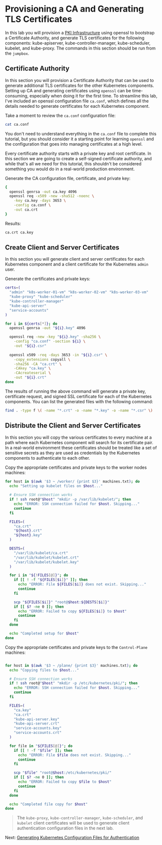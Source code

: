 # Provisioning a CA and Generating TLS Certificates

In this lab you will provision a [PKI Infrastructure](https://en.wikipedia.org/wiki/Public_key_infrastructure) using openssl to bootstrap a Certificate Authority, and generate TLS certificates for the following components: kube-apiserver, kube-controller-manager, kube-scheduler, kubelet, and kube-proxy. The commands in this section should be run from the `jumpbox`.

## Certificate Authority

In this section you will provision a Certificate Authority that can be used to generate additional TLS certificates for the other Kubernetes components. Setting up CA and generating certificates using `openssl` can be time-consuming, especially when doing it for the first time. To streamline this lab, I've included an openssl configuration file `ca.conf`, which defines all the details needed to generate certificates for each Kubernetes component. 

Take a moment to review the `ca.conf` configuration file:

```bash
cat ca.conf
```

You don't need to understand everything in the `ca.conf` file to complete this tutorial, but you should consider it a starting point for learning `openssl` and the configuration that goes into managing certificates at a high level.

Every certificate authority starts with a private key and root certificate. In this section we are going to create a self-signed certificate authority, and while that's all we need for this tutorial, this shouldn't be considered something you would do in a real-world production environment.

Generate the CA configuration file, certificate, and private key:

```bash
{
  openssl genrsa -out ca.key 4096
  openssl req -x509 -new -sha512 -noenc \
    -key ca.key -days 3653 \
    -config ca.conf \
    -out ca.crt
}
```

Results:

```txt
ca.crt ca.key
```

## Create Client and Server Certificates

In this section you will generate client and server certificates for each Kubernetes component and a client certificate for the Kubernetes `admin` user.

Generate the certificates and private keys:

```bash
certs=(
  "admin" "k8s-worker-01-vm" "k8s-worker-02-vm" "k8s-worker-03-vm"
  "kube-proxy" "kube-scheduler"
  "kube-controller-manager"
  "kube-api-server"
  "service-accounts"
)
```

```bash
for i in ${certs[*]}; do
  openssl genrsa -out "${i}.key" 4096

  openssl req -new -key "${i}.key" -sha256 \
    -config "ca.conf" -section ${i} \
    -out "${i}.csr"
  
  openssl x509 -req -days 3653 -in "${i}.csr" \
    -copy_extensions copyall \
    -sha256 -CA "ca.crt" \
    -CAkey "ca.key" \
    -CAcreateserial \
    -out "${i}.crt"
done
```

The results of running the above command will generate a private key, certificate request, and signed SSL certificate for each of the Kubernetes components. You can list the generated files with the following command:

```bash
find . -type f \( -name "*.crt" -o -name "*.key" -o -name "*.csr" \)
```

## Distribute the Client and Server Certificates

In this section you will copy the various certificates to every machine at a path where each Kubernetes component will search for its certificate pair. In a real-world environment these certificates should be treated like a set of sensitive secrets as they are used as credentials by the Kubernetes components to authenticate to each other.

Copy the appropriate certificates and private keys to the worker nodes machines:

```bash
for host in $(awk '$3 ~ /worker/ {print $3}' machines.txt); do
  echo "Setting up kubelet files on $host..."
  
  # Ensure SSH connection works
  if ! ssh root@"$host" "mkdir -p /var/lib/kubelet/"; then
    echo "ERROR: SSH connection failed for $host. Skipping..."
    continue
  fi

  FILES=(
    "ca.crt"
    "${host}.crt"
    "${host}.key"
  )

  DESTS=(
    "/var/lib/kubelet/ca.crt"
    "/var/lib/kubelet/kubelet.crt"
    "/var/lib/kubelet/kubelet.key"
  )

  for i in "${!FILES[@]}"; do
    if [[ ! -f "${FILES[$i]}" ]]; then
      echo "ERROR: File ${FILES[$i]} does not exist. Skipping..."
      continue
    fi

    scp "${FILES[$i]}" "root@$host:${DESTS[$i]}"
    if [[ $? -ne 0 ]]; then
      echo "ERROR: Failed to copy ${FILES[$i]} to $host"
      continue
    fi
  done

  echo "Completed setup for $host"
done
```

Copy the appropriate certificates and private keys to the `Control-Plane` machines:

```bash

for host in $(awk '$3 ~ /plane/ {print $3}' machines.txt); do
  echo "Copying files to $host..."

  # Ensure SSH connection works
  if ! ssh root@"$host" "mkdir -p /etc/kubernetes/pki/"; then
    echo "ERROR: SSH connection failed for $host. Skipping..."
    continue
  fi

  FILES=(
    "ca.key"
    "ca.crt"
    "kube-api-server.key"
    "kube-api-server.crt"
    "service-accounts.key"
    "service-accounts.crt"
  )

  for file in "${FILES[@]}"; do
    if [[ ! -f "$file" ]]; then
      echo "ERROR: File $file does not exist. Skipping..."
      continue
    fi

    scp "$file" "root@$host:/etc/kubernetes/pki/"
    if [[ $? -ne 0 ]]; then
      echo "ERROR: Failed to copy $file to $host"
      continue
    fi
  done

  echo "Completed file copy for $host"
done


```

> The `kube-proxy`, `kube-controller-manager`, `kube-scheduler`, and `kubelet` client certificates will be used to generate client authentication configuration files in the next lab.

Next: [Generating Kubernetes Configuration Files for Authentication](05-kubernetes-configuration-files.md)
